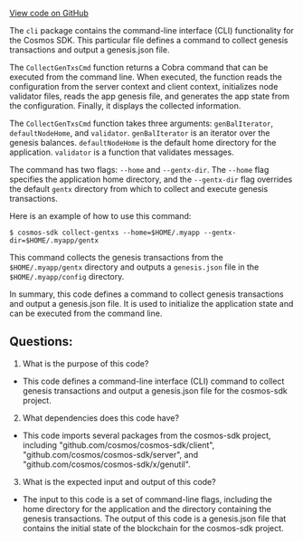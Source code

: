 [View code on GitHub](https://github.com/cosmos/cosmos-sdk.git/x/genutil/client/cli/collect.go)

The `cli` package contains the command-line interface (CLI) functionality for the Cosmos SDK. This particular file defines a command to collect genesis transactions and output a genesis.json file. 

The `CollectGenTxsCmd` function returns a Cobra command that can be executed from the command line. When executed, the function reads the configuration from the server context and client context, initializes node validator files, reads the app genesis file, and generates the app state from the configuration. Finally, it displays the collected information.

The `CollectGenTxsCmd` function takes three arguments: `genBalIterator`, `defaultNodeHome`, and `validator`. `genBalIterator` is an iterator over the genesis balances. `defaultNodeHome` is the default home directory for the application. `validator` is a function that validates messages.

The command has two flags: `--home` and `--gentx-dir`. The `--home` flag specifies the application home directory, and the `--gentx-dir` flag overrides the default `gentx` directory from which to collect and execute genesis transactions.

Here is an example of how to use this command:

```
$ cosmos-sdk collect-gentxs --home=$HOME/.myapp --gentx-dir=$HOME/.myapp/gentx
```

This command collects the genesis transactions from the `$HOME/.myapp/gentx` directory and outputs a `genesis.json` file in the `$HOME/.myapp/config` directory.

In summary, this code defines a command to collect genesis transactions and output a genesis.json file. It is used to initialize the application state and can be executed from the command line.
## Questions: 
 1. What is the purpose of this code?
- This code defines a command-line interface (CLI) command to collect genesis transactions and output a genesis.json file for the cosmos-sdk project.

2. What dependencies does this code have?
- This code imports several packages from the cosmos-sdk project, including "github.com/cosmos/cosmos-sdk/client", "github.com/cosmos/cosmos-sdk/server", and "github.com/cosmos/cosmos-sdk/x/genutil".

3. What is the expected input and output of this code?
- The input to this code is a set of command-line flags, including the home directory for the application and the directory containing the genesis transactions. The output of this code is a genesis.json file that contains the initial state of the blockchain for the cosmos-sdk project.